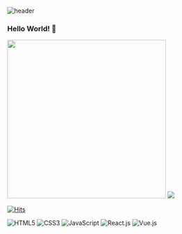 ![header](https://capsule-render.vercel.app/api?type=waving&color=auto&height=300&section=header&text=:\)&fontSize=90)

### Hello World! 👋


<p>
  <img src="https://github-readme-stats.vercel.app/api?username=dwg787&theme=dark&show_icons=true&count_private=true&line_height=24" style="width: 365px">
  <img src="https://github-readme-stats.vercel.app/api/top-langs/?username=dwg787&layout=compact&theme=tokyonight">
</p>

[![Hits](https://hits.seeyoufarm.com/api/count/incr/badge.svg?url=https%3A%2F%2Fgithub.com%2Fdwg787%2Fhit-counter&count_bg=%2379C83D&title_bg=%23555555&icon=&icon_color=%23E7E7E7&title=hits&edge_flat=false)](https://hits.seeyoufarm.com)
                                                


<!--
**dwg787/dwg787** is a ✨ _special_ ✨ repository because its `README.md` (this file) appears on your GitHub profile.

Here are some ideas to get you started:

- 🔭 I’m currently working on ...
- 🌱 I’m currently learning ...
- 👯 I’m looking to collaborate on ...
- 🤔 I’m looking for help with ...
- 💬 Ask me about ...
- 📫 How to reach me: ...
- 😄 Pronouns: ...
- ⚡ Fun fact: ...
-->

![HTML5](https://img.shields.io/badge/-HTML5-F05032?style=for-the-badge&logo=html5&logoColor=ffffff)
![CSS3](https://img.shields.io/badge/-CSS3-007ACC?style=for-the-badge&logo=css3)
![JavaScript](https://img.shields.io/badge/-JavaScript-%23F7DF1C?style=for-the-badge&logo=javascript&logoColor=000000&labelColor=%23F7DF1C&color=%23FFCE5A)
![React.js](https://img.shields.io/badge/-React.Js-61DAFB?logo=react&logoColor=white&style=for-the-badge)
![Vue.js](https://img.shields.io/badge/vue.js-4FC08D?style=for-the-badge&logo=vue.js&logoColor=white)
